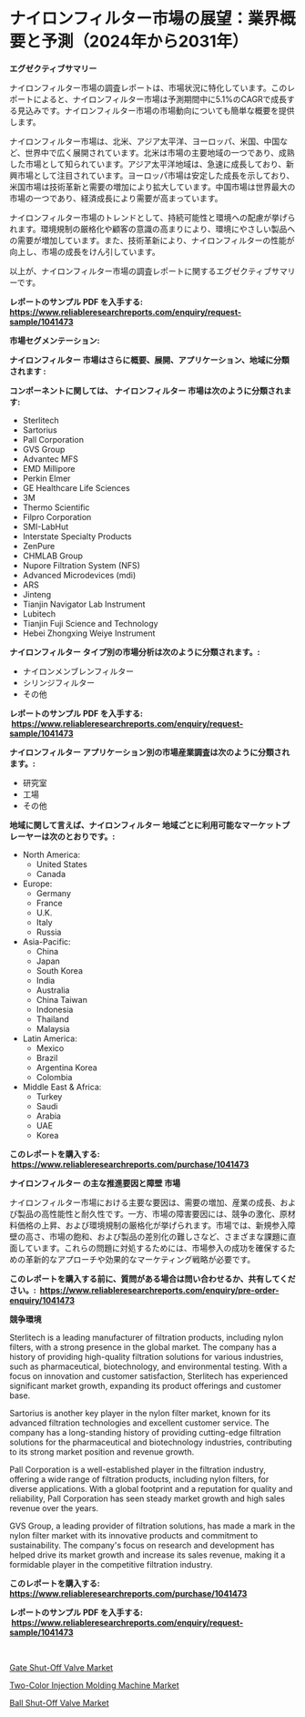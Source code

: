 <p><h1>ナイロンフィルター市場の展望：業界概要と予測（2024年から2031年）</h1></p><p><strong>エグゼクティブサマリー</strong></p>
<p><p>ナイロンフィルター市場の調査レポートは、市場状況に特化しています。このレポートによると、ナイロンフィルター市場は予測期間中に5.1%のCAGRで成長する見込みです。ナイロンフィルター市場の市場動向についても簡単な概要を提供します。</p><p>ナイロンフィルター市場は、北米、アジア太平洋、ヨーロッパ、米国、中国など、世界中で広く展開されています。北米は市場の主要地域の一つであり、成熟した市場として知られています。アジア太平洋地域は、急速に成長しており、新興市場として注目されています。ヨーロッパ市場は安定した成長を示しており、米国市場は技術革新と需要の増加により拡大しています。中国市場は世界最大の市場の一つであり、経済成長により需要が高まっています。</p><p>ナイロンフィルター市場のトレンドとして、持続可能性と環境への配慮が挙げられます。環境規制の厳格化や顧客の意識の高まりにより、環境にやさしい製品への需要が増加しています。また、技術革新により、ナイロンフィルターの性能が向上し、市場の成長をけん引しています。</p><p>以上が、ナイロンフィルター市場の調査レポートに関するエグゼクティブサマリーです。</p></p>
<p><strong>レポートのサンプル PDF を入手する: <a href="https://www.reliableresearchreports.com/enquiry/request-sample/1041473">https://www.reliableresearchreports.com/enquiry/request-sample/1041473</a></strong></p>
<p><strong>市場セグメンテーション:</strong></p>
<p><strong> ナイロンフィルター 市場はさらに概要、展開、アプリケーション、地域に分類されます :</strong></p>
<p><strong>コンポーネントに関しては、 ナイロンフィルター 市場は次のように分類されます: &nbsp;</strong></p>
<p><ul><li>Sterlitech</li><li>Sartorius</li><li>Pall Corporation</li><li>GVS Group</li><li>Advantec MFS</li><li>EMD Millipore</li><li>Perkin Elmer</li><li>GE Healthcare Life Sciences</li><li>3M</li><li>Thermo Scientific</li><li>Filpro Corporation</li><li>SMI-LabHut</li><li>Interstate Specialty Products</li><li>ZenPure</li><li>CHMLAB Group</li><li>Nupore Filtration System (NFS)</li><li>Advanced Microdevices (mdi)</li><li>ARS</li><li>Jinteng</li><li>Tianjin Navigator Lab Instrument</li><li>Lubitech</li><li>Tianjin Fuji Science and Technology</li><li>Hebei Zhongxing Weiye Instrument</li></ul></p>
<p><strong> ナイロンフィルター タイプ別の市場分析は次のように分類されます。:</strong></p>
<p><ul><li>ナイロンメンブレンフィルター</li><li>シリンジフィルター</li><li>その他</li></ul></p>
<p><strong>レポートのサンプル PDF を入手する: &nbsp;<a href="https://www.reliableresearchreports.com/enquiry/request-sample/1041473">https://www.reliableresearchreports.com/enquiry/request-sample/1041473</a></strong></p>
<p><strong> ナイロンフィルター アプリケーション別の市場産業調査は次のように分類されます。:</strong></p>
<p><ul><li>研究室</li><li>工場</li><li>その他</li></ul></p>
<p><strong>地域に関して言えば、ナイロンフィルター 地域ごとに利用可能なマーケットプレーヤーは次のとおりです。:</strong></p>
<p><ul>
    <li>
        North America:
        <ul>
            <li>United States</li>
            <li>Canada</li>
        </ul>
    </li>
    <li>
        Europe:
        <ul>
            <li>Germany</li>
            <li>France</li>
            <li>U.K.</li>
            <li>Italy</li>
            <li>Russia</li>
        </ul>
    </li>
    <li>
        Asia-Pacific:
        <ul>
            <li>China</li>
            <li>Japan</li>
            <li>South Korea</li>
            <li>India</li>
            <li>Australia</li>
            <li>China Taiwan</li>
            <li>Indonesia</li>
            <li>Thailand</li>
            <li>Malaysia</li>
        </ul>
    </li>
    <li>
        Latin America:
        <ul>
            <li>Mexico</li>
            <li>Brazil</li>
            <li>Argentina Korea</li>
            <li>Colombia</li>
        </ul>
    </li>
    <li>
        Middle East & Africa:
        <ul>
            <li>Turkey</li>
            <li>Saudi</li>
            <li>Arabia</li>
            <li>UAE</li>
            <li>Korea</li>
        </ul>
    </li>
    </ul></p>
<p><strong>このレポートを購入する: &nbsp;<a href="https://www.reliableresearchreports.com/purchase/1041473">https://www.reliableresearchreports.com/purchase/1041473</a></strong></p>
<p><strong>ナイロンフィルター の主な推進要因と障壁 市場</strong></p>
<p><p>ナイロンフィルター市場における主要な要因は、需要の増加、産業の成長、および製品の高性能性と耐久性です。一方、市場の障害要因には、競争の激化、原材料価格の上昇、および環境規制の厳格化が挙げられます。市場では、新規参入障壁の高さ、市場の飽和、および製品の差別化の難しさなど、さまざまな課題に直面しています。これらの問題に対処するためには、市場参入の成功を確保するための革新的なアプローチや効果的なマーケティング戦略が必要です。</p></p>
<p><strong>このレポートを購入する前に、質問がある場合は問い合わせるか、共有してください。:&nbsp; <a href="https://www.reliableresearchreports.com/enquiry/pre-order-enquiry/1041473">https://www.reliableresearchreports.com/enquiry/pre-order-enquiry/1041473</a></strong></p>
<p><strong>競争環境</strong></p>
<p><p>Sterlitech is a leading manufacturer of filtration products, including nylon filters, with a strong presence in the global market. The company has a history of providing high-quality filtration solutions for various industries, such as pharmaceutical, biotechnology, and environmental testing. With a focus on innovation and customer satisfaction, Sterlitech has experienced significant market growth, expanding its product offerings and customer base.</p><p>Sartorius is another key player in the nylon filter market, known for its advanced filtration technologies and excellent customer service. The company has a long-standing history of providing cutting-edge filtration solutions for the pharmaceutical and biotechnology industries, contributing to its strong market position and revenue growth.</p><p>Pall Corporation is a well-established player in the filtration industry, offering a wide range of filtration products, including nylon filters, for diverse applications. With a global footprint and a reputation for quality and reliability, Pall Corporation has seen steady market growth and high sales revenue over the years.</p><p>GVS Group, a leading provider of filtration solutions, has made a mark in the nylon filter market with its innovative products and commitment to sustainability. The company's focus on research and development has helped drive its market growth and increase its sales revenue, making it a formidable player in the competitive filtration industry.</p></p>
<p><strong>このレポートを購入する: &nbsp; <a href="https://www.reliableresearchreports.com/purchase/1041473">https://www.reliableresearchreports.com/purchase/1041473</a></strong></p>
<p><strong>レポートのサンプル PDF を入手する: &nbsp;<a href="https://www.reliableresearchreports.com/enquiry/request-sample/1041473">https://www.reliableresearchreports.com/enquiry/request-sample/1041473</a></strong><strong></strong></p>
<p>&nbsp;</p>
<p><p><a href="https://view.publitas.com/reportprime-1/gate-shut-off-valve-market-provides-detailed-segmentation-of-this-market-based-on-type-application-and-region-and-forecast-for-the-period-from-2023-2030/">Gate Shut-Off Valve Market</a></p><p><a href="https://view.publitas.com/reportprime-1/global-two-color-injection-molding-machine-market-size-and-market-trends-insights-and-projections-from-2023-to-2030/">Two-Color Injection Molding Machine Market</a></p><p><a href="https://view.publitas.com/reportprime-1/ball-shut-off-valve-market-size-growth-outlook-from-2023-to-2030-projecting-at-markets-trends-analysis-by-application-regional-outlook-and-revenue/">Ball Shut-Off Valve Market</a></p></p>